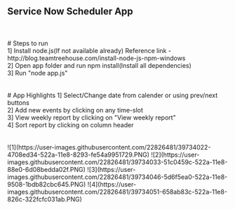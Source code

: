 ## Service Now Scheduler App
</br>
</br>
# Steps to run</br>
1] Install node.js(If not available already) Reference link - http://blog.teamtreehouse.com/install-node-js-npm-windows</br>
2] Open app folder and run npm install(Install all dependencies)</br>
3] Run "node app.js"</br>
</br>
</br>
# App Highlights
1] Select/Change date from calender or using prev/next buttons</br>
2] Add new events by clicking on any time-slot</br>
3] View weekly report by clicking on "View weekly report"</br>
4] Sort report by clicking on column header</br>
</br>
</br>
![1](https://user-images.githubusercontent.com/22826481/39734022-4708ed34-522a-11e8-8293-fe54a9951729.PNG)
![2](https://user-images.githubusercontent.com/22826481/39734033-51c0459c-522a-11e8-88e0-6d08bedda02f.PNG)
![3](https://user-images.githubusercontent.com/22826481/39734046-5d6f5ea0-522a-11e8-9508-1bdb82cbc645.PNG)
![4](https://user-images.githubusercontent.com/22826481/39734051-658ab83c-522a-11e8-826c-322fcfc031ab.PNG)
